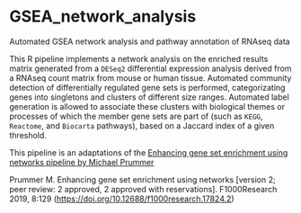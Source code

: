 # GSEA_network_analysis
Automated GSEA network analysis and pathway annotation of RNAseq data

This R pipeline implements a network analysis on the enriched results matrix
generated from a `DESeq2` differential expression analysis derived from a RNAseq
count matrix from mouse or human tissue. Automated community detection of
differentially regulated gene sets is performed, categorizating genes into
singletons and clusters of different size ranges. Automated label generation is
allowed to associate these clusters with biological themes or processes of which
the member gene sets are part of (such as `KEGG`, `Reactome`, and `Biocarta`
pathways), based on a Jaccard index of a given threshold. 

This pipeline is an adaptations of the [Enhancing gene set enrichment using networks pipeline by Michael Prummer](https://f1000research.com/articles/8-129/v2)

Prummer M. Enhancing gene set enrichment using networks [version 2; peer review: 2 approved, 2 approved with reservations]. F1000Research 2019, 8:129
(https://doi.org/10.12688/f1000research.17824.2) 
